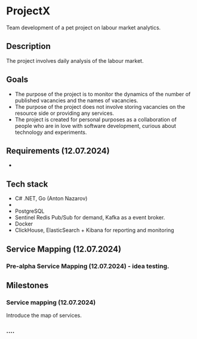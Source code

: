 # ProjectX
Team development of a pet project on labour market analytics.

## Description
The project involves daily analysis of the labour market.

## Goals
- The purpose of the project is to monitor the dynamics of the number of published vacancies and the names of vacancies.
- The purpose of the project does not involve storing vacancies on the resource side or providing any services.
- The project is created for personal purposes as a collaboration of people who are in love with software development, curious about technology and experiments.
  
## Requirements (12.07.2024)

-

## Tech stack

- C# .NET, Go (Anton Nazarov)
- 
- PostgreSQL
- Sentinel Redis Pub/Sub for demand, Kafka as a event broker.
- Docker
- ClickHouse, ElasticSearch + Kibana for reporting and monitoring

## Service Mapping (12.07.2024)

### Pre-alpha Service Mapping (12.07.2024) - idea testing.

## Milestones

### Service mapping (12.07.2024)

Introduce the map of services.

### ....
